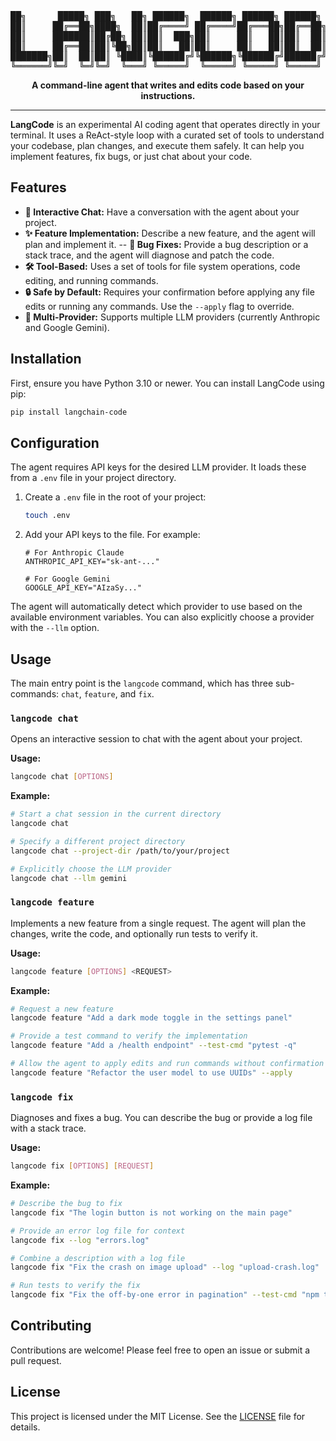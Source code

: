 <div align="center">
<pre>
██╗      █████╗ ███╗   ██╗ ██████╗  ██████╗ ██████╗ ██████╗ ███████╗
██║     ██╔══██╗████╗  ██║██╔════╝ ██╔════╝██╔═══██╗██╔══██╗██╔════╝
██║     ███████║██╔██╗ ██║██║  ███╗██║     ██║   ██║██║  ██║█████╗  
██║     ██╔══██║██║╚██╗██║██║   ██║██║     ██║   ██║██║  ██║██╔══╝  
███████╗██║  ██║██║ ╚████║╚██████╔╝╚██████╗╚██████╔╝██████╔╝███████╗
╚══════╝╚═╝  ╚═╝╚═╝  ╚═══╝ ╚═════╝  ╚═════╝ ╚═════╝ ╚═════╝ ╚══════╝
</pre>
<p>
    <b>A command-line agent that writes and edits code based on your instructions.</b>
<p>
</div>

---

**LangCode** is an experimental AI coding agent that operates directly in your terminal. It uses a ReAct-style loop with a curated set of tools to understand your codebase, plan changes, and execute them safely. It can help you implement features, fix bugs, or just chat about your code.

## Features

-   **🤖 Interactive Chat:** Have a conversation with the agent about your project.
-   **✨ Feature Implementation:** Describe a new feature, and the agent will plan and implement it.
--  **🐞 Bug Fixes:** Provide a bug description or a stack trace, and the agent will diagnose and patch the code.
-   **🛠️ Tool-Based:** Uses a set of tools for file system operations, code editing, and running commands.
-   **🔒 Safe by Default:** Requires your confirmation before applying any file edits or running any commands. Use the `--apply` flag to override.
-   **🧠 Multi-Provider:** Supports multiple LLM providers (currently Anthropic and Google Gemini).

## Installation

First, ensure you have Python 3.10 or newer. You can install LangCode using pip:

```bash
pip install langchain-code
```

## Configuration

The agent requires API keys for the desired LLM provider. It loads these from a `.env` file in your project directory.

1.  Create a `.env` file in the root of your project:
    ```bash
    touch .env
    ```

2.  Add your API keys to the file. For example:
    ```env
    # For Anthropic Claude
    ANTHROPIC_API_KEY="sk-ant-..."

    # For Google Gemini
    GOOGLE_API_KEY="AIzaSy..."
    ```

The agent will automatically detect which provider to use based on the available environment variables. You can also explicitly choose a provider with the `--llm` option.

## Usage

The main entry point is the `langcode` command, which has three sub-commands: `chat`, `feature`, and `fix`.

### `langcode chat`

Opens an interactive session to chat with the agent about your project.

**Usage:**
```bash
langcode chat [OPTIONS]
```

**Example:**
```bash
# Start a chat session in the current directory
langcode chat

# Specify a different project directory
langcode chat --project-dir /path/to/your/project

# Explicitly choose the LLM provider
langcode chat --llm gemini
```

### `langcode feature`

Implements a new feature from a single request. The agent will plan the changes, write the code, and optionally run tests to verify it.

**Usage:**
```bash
langcode feature [OPTIONS] <REQUEST>
```

**Example:**
```bash
# Request a new feature
langcode feature "Add a dark mode toggle in the settings panel"

# Provide a test command to verify the implementation
langcode feature "Add a /health endpoint" --test-cmd "pytest -q"

# Allow the agent to apply edits and run commands without confirmation
langcode feature "Refactor the user model to use UUIDs" --apply
```

### `langcode fix`

Diagnoses and fixes a bug. You can describe the bug or provide a log file with a stack trace.

**Usage:**
```bash
langcode fix [OPTIONS] [REQUEST]
```

**Example:**
```bash
# Describe the bug to fix
langcode fix "The login button is not working on the main page"

# Provide an error log file for context
langcode fix --log "errors.log"

# Combine a description with a log file
langcode fix "Fix the crash on image upload" --log "upload-crash.log"

# Run tests to verify the fix
langcode fix "Fix the off-by-one error in pagination" --test-cmd "npm test"
```

## Contributing

Contributions are welcome! Please feel free to open an issue or submit a pull request.

## License

This project is licensed under the MIT License. See the [LICENSE](LICENSE) file for details.

